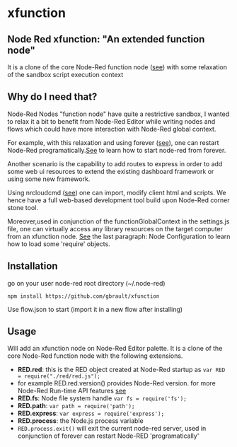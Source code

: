 # xfunction
## Node Red xfunction: "An extended function node"
It is a clone of the core Node-Red function node ([see](https://github.com/node-red/node-red/blob/master/nodes/core/core/80-function.js)) with some relaxation of the sandbox script execution context

## Why do I need that?
Node-Red Nodes "function node" have quite a restrictive sandbox, I wanted to relax it a bit to benefit from Node-Red Editor while writing nodes and flows which could have more interaction with Node-Red global context.

For example, with this relaxation and using forever ([see](https://github.com/foreverjs/forever)), one can restart Node-Red programatically.[See](https://gist.github.com/gbrault/e87331911a79fdc7821c54f4991259d6) to learn how to start node-red from forever.

Another scenario is the capability to add routes to express in order to add some web ui resources to extend the existing dashboard framework or using some new framework.

Using nrcloudcmd ([see](https://github.com/gbrault/nrcloudcmd)) one can import, modify client html and scripts. We hence have a full web-based development tool build upon Node-Red corner stone tool.

Moreover,used in conjunction of the functionGlobalContext in the settings.js file, one can virtually access any library resources on the target computer from an xfunction node. [See](https://nodered.org/docs/configuration) the last paragraph: Node Configuration to learn how to load some 'require' objects.

## Installation
go on your user node-red root directory (~/.node-red)
```
npm install https://github.com/gbrault/xfunction
```

Use flow.json to start (import it in a new flow after installing)

## Usage
Will add an xfunction node on Node-Red Editor palette.
It is a clone of the core Node-Red function node with the following extensions.
* **RED.red**: this is the RED object created at Node-Red startup as ```var RED = require("./red/red.js");```
* for example RED.red.version() provides Node-Red version. for more Node-Red Run-time API features [see](http://nodered.org/docs/api/runtime/api)
* **RED.fs**: Node file system handle  ```var fs = require('fs');```
* **RED.path**: ```var path = require('path');```
* **RED.express**: ```var express = require('express');```
* **RED.process**: the Node.js process variable
* ```RED.process.exit()``` will exit the current node-red server, used in conjunction of forever can restart Node-RED 'programatically'
